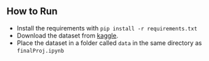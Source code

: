 ## How to Run
- Install the requirements with `pip install -r requirements.txt`
- Download the dataset from [kaggle](https://www.kaggle.com/datasets/andreinovikov90/brats2015-axial-png).
- Place the dataset in a folder called `data` in the same directory as `finalProj.ipynb`